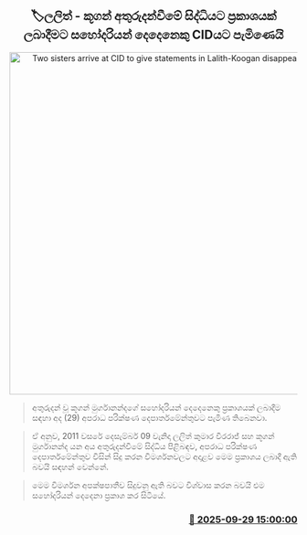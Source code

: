 <p align='center'><b><h2 align='center' title='Two sisters arrive at CID to give statements in Lalith-Koogan disappearance case'>🏷ලලිත් - කූගන් අතුරුදන්වීමේ සිද්ධියට ප්‍රකාශයක් ලබාදීමට සහෝදරියන් දෙදෙනෙකු CIDයට පැමිණෙයි</h2></b></p>
<p align='center'><img src='https://helakuru.sgp1.cdn.digitaloceanspaces.com/esana/images/lib/cid[1].jpg' width='600' alt='Two sisters arrive at CID to give statements in Lalith-Koogan disappearance case'></p>

> අතුරුදන් වූ කූගන් මුර්ගානන්දගේ සහෝදරියන් දෙදෙනෙකු ප්‍රකාශයක් ලබාදීම සඳහා අද (29) අපරාධ පරික්ෂණ දෙපාර්තමේන්තුවට පැමිණ තිබෙනවා.

> ඒ අනුව, 2011 වසරේ දෙසැම්බර් 09 වැනිදා ලලිත් කුමාර වීරරාජ් සහ කූගන් මුර්ගානන්ද යන අය අතුරුදන්වීමේ සිද්ධිය පිළිබඳව, අපරාධ පරික්ෂණ දෙපාර්තමේන්තුව විසින් සිදු කරන විමර්ශනවලට අදාළව මෙම ප්‍රකාශය ලබාදී ඇති බවයි සඳහන් වෙන්නේ.

> මෙම විමර්ශන අපක්ෂපාතීව සිදුවනු ඇති බවට විශ්වාස කරන බවයි එම සහෝදරියන් දෙදෙනා ප්‍රකාශ කර සිටියේ.



<h3 align='right'><a href='https://www.helakuru.lk/esana/p/114068/'>📅 2025-09-29 15:00:00</a></h3>
